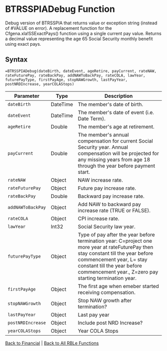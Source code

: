 # BTRSSPIADebug Function

Debug version of BTRSSPIA that returns value or exception string (instead of #VALUE on error).  A replacement function for the Cfgena.xla!SSExactPays() function using a single current pay value.  Returns a decimal value representing the age 65 Social Security monthly benefit using exact pays.

## Syntax

```excel
=BTRSSPIADebug(dateBirth, dateEvent, ageRetire, payCurrent, rateNAW, rateFuturePay, rateBackPay, addNAWToBackPay, rateCOLA, lawYear, futurePayType, firstPayAge, stopNAWGrowth, lastPayYear, postNRDIncrease, yearCOLAStops)
```

Parameter | Type | Description
---|---|---
`dateBirth` | DateTime | The member's date of birth.
`dateEvent` | DateTime | The member's date of event (i.e. Date Term).
`ageRetire` | Double | The member's age at retirement.
`payCurrent` | Double | The member's annual compensation for current Social Security year.  Annual compensation will be projected for any missing years from age 18 through the year before payment start.
`rateNAW` | Object | NAW increase rate.
`rateFuturePay` | Object | Future pay increase rate.
`rateBackPay` | Double | Backward pay increase rate.
`addNAWToBackPay` | Object | Add NAW to backward pay increase rate (TRUE or FALSE).
`rateCOLA` | Object | CPI increase rate.
`lawYear` | Int32 | Social Security law year.
`futurePayType` | Object | Type of pay after the year before termination year: C=project one more year at rateFuturePay then stay constant till the year before commencement year, L= stay constant till the year before commencement year., Z=zero pay starting termination year.
`firstPayAge` | Object | The first age when emeber started receiving compensation.
`stopNAWGrowth` | Object | Stop NAW growth after termination?
`lastPayYear` | Object | Last pay year
`postNRDIncrease` | Object | Include post NRD Increase?
`yearCOLAStops` | Object | Year COLA Stops

[Back to Financial](RBLeFinancial.md) | [Back to All RBLe Functions](RBLe.md#function-documentation)